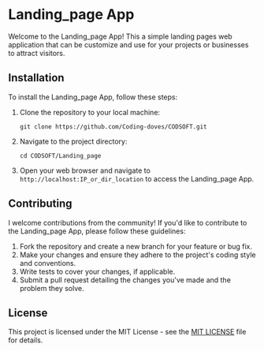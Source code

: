 # Landing_page App

Welcome to the Landing_page App! This a simple landing pages web application that can be customize and use for your projects or businesses to attract visitors.


## Installation

To install the Landing_page App, follow these steps:

1. Clone the repository to your local machine:

   ```
   git clone https://github.com/Coding-doves/CODSOFT.git
   ```

2. Navigate to the project directory:

   ```
   cd CODSOFT/Landing_page
   ```


5. Open your web browser and navigate to `http://localhost:IP_or_dir_location` to access the Landing_page App.


## Contributing

I welcome contributions from the community! If you'd like to contribute to the Landing_page App, please follow these guidelines:

1. Fork the repository and create a new branch for your feature or bug fix.
2. Make your changes and ensure they adhere to the project's coding style and conventions.
3. Write tests to cover your changes, if applicable.
4. Submit a pull request detailing the changes you've made and the problem they solve.

## License

This project is licensed under the MIT License - see the [MIT LICENSE](LICENSE) file for details.
